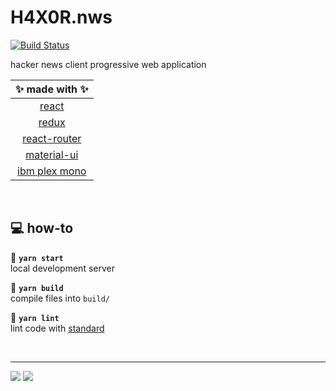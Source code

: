 # H4X0R.nws

[![Build Status](https://travis-ci.org/Neko250/H4X0R.nws.svg?branch=master)](https://travis-ci.org/Neko250/H4X0R.nws)

hacker news client progressive web application

| :sparkles: made with :sparkles:                        |
|:------------------------------------------------------:|
| [react](https://reactjs.org)                           |
| [redux](https://redux.js.org)                          |
| [react-router](https://reacttraining.com/react-router) |
| [material-ui](https://material-ui.com)                 |
| [ibm plex mono](https://www.ibm.com/plex)              |

<br>

## :computer: how-to

:hammer: __`yarn start`__<br>
local development server

:construction: __`yarn build`__<br>
compile files into `build/`

:microscope: __`yarn lint`__<br>
lint code with [standard](https://standardjs.com)

<br>

---

![](https://img.shields.io/badge/neko250-333333.svg?style=for-the-badge) [![](https://img.shields.io/badge/45:1_🎶🎷-333333.svg?style=for-the-badge)](https://youtu.be/ngrpnmBJWBs)
